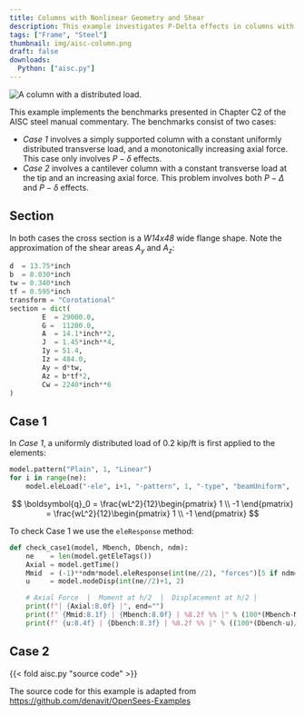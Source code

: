 ```yaml
---
title: Columns with Nonlinear Geometry and Shear
description: This example investigates P-Delta effects in columns with and without shear.
tags: ["Frame", "Steel"]
thumbnail: img/aisc-column.png
draft: false
downloads:
  Python: ["aisc.py"]
---
```


![A column with a distributed load.](img/ai.png)

This example implements the benchmarks presented in Chapter C2 of the AISC steel manual commentary. The benchmarks consist of two cases:
- *Case 1* involves a simply supported column with a constant uniformly distributed transverse load, and a monotonically increasing axial force. This case only involves $P-\delta$ effects.
- *Case 2* involves a cantilever column with a constant transverse load at the tip and an increasing axial force. This problem involves both $P-\Delta$ and $P-\delta$ effects.

## Section

In both cases the cross section is a *W14x48* wide flange shape. Note the approximation of the shear areas $A_y$ and $A_z$:
```python
d  = 13.75*inch
b  = 8.030*inch
tw = 0.340*inch
tf = 0.595*inch
transform = "Corotational"
section = dict(
        E  = 29000.0,
        G =  11200.0,
        A  = 14.1*inch**2,
        J  = 1.45*inch**4,
        Iy = 51.4,
        Iz = 484.0,
        Ay = d*tw,
        Az = b*tf*2,
        Cw = 2240*inch**6
)
```

## Case 1

In *Case 1*, a uniformly distributed load of $0.2$ kip/ft is first applied to the elements:
```python
model.pattern("Plain", 1, "Linear")
for i in range(ne):
    model.eleLoad("-ele", i+1, "-pattern", 1, "-type", "beamUniform",  ( 0.2*kip/ft, 0.0))
```

$$
\boldsymbol{q}_0 = \frac{wL^2}{12}\begin{pmatrix}
1 \\ -1
\end{pmatrix}
= \frac{wL^2}{12}\begin{pmatrix}
1 \\ -1
\end{pmatrix}
$$

To check Case 1 we use the `eleResponse` method:

```python
def check_case1(model, Mbench, Dbench, ndm):
    ne    = len(model.getEleTags())
    Axial = model.getTime()
    Mmid  = (-1)**ndm*model.eleResponse(int(ne//2), "forces")[5 if ndm==2 else 11]
    u     = model.nodeDisp(int(ne//2)+1, 2)

    # Axial Force  |  Moment at h/2  |  Displacement at h/2 |
    print(f"| {Axial:8.0f} |", end="")
    print(f" {Mmid:8.1f} | {Mbench:8.0f} | %8.2f %% |" % (100*(Mbench-Mmid)/Mbench), end="")
    print(f" {u:8.4f} | {Dbench:8.3f} | %8.2f %% |" % ((100*(Dbench-u)/Dbench)))
```

## Case 2

{{< fold aisc.py "source code" >}}

The source code for this example is adapted from https://github.com/denavit/OpenSees-Examples

